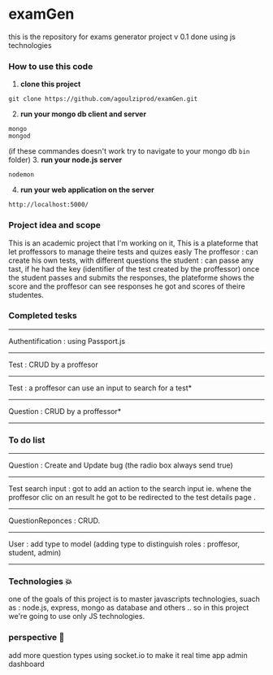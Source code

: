 # examGen
this is the repository for exams generator project v 0.1 done using js technologies

### How to use this code
1. __clone this project__
```
git clone https://github.com/agoulziprod/examGen.git
```
2. __run your mongo db client and server__
```
mongo
mongod
```
(if these commandes doesn't work try to navigate to your mongo db `bin` folder)
3. __run your node.js server__
```
nodemon
```
4. __run your web application on the server__
```
http://localhost:5000/
```
>
### Project idea and scope
This is an academic project that I'm working on it, 
This is a plateforme that let proffessors to manage theire tests and quizes easly
The proffesor : can create his own tests, with different questions 
the student : can passe any tast, if he had the key (identifier of the test created by the proffessor)
once the student passes and submits the responses, the plateforme shows the score and the proffesor can see responses he got and scores of theire studentes.

### Completed tesks
********
Authentification : using Passport.js
********
Test : CRUD by a proffesor
********
Test : a proffesor can use an input to search for a test*
********
Question : CRUD by a proffessor*
********

### To do  list
********
Question : Create and Update bug (the radio box always send true)
********
Test search input : got to add an action to the search input ie. whene the proffesor clic on an result he got to be redirected to the test details page .
********
QuestionReponces : CRUD.
********
User : add type to model (adding type to distinguish roles : proffesor, student, admin)
********

### Technologies :collision:
one of the goals of this project is to master javascripts technologies, suach as : node.js, express, mongo as database and others .. so in this project we're going to use only JS technologies.

### perspective :rocket:
add more question types
using socket.io to make it real time app
admin dashboard
